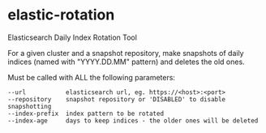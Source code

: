 # elastic-rotation
Elasticsearch Daily Index Rotation Tool

For a given cluster and a snapshot repository, make snapshots of daily indices 
 (named with "<prefix>YYYY.DD.MM" pattern) and deletes the old ones.

Must be called with ALL the following parameters:

    --url           elasticsearch url, eg. https://<host>:<port>
    --repository    snapshot repository or 'DISABLED' to disable snapshotting
    --index-prefix  index pattern to be rotated
    --index-age     days to keep indices - the older ones will be deleted
